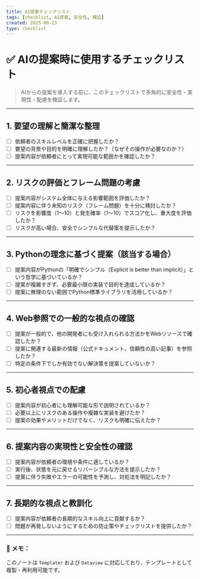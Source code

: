 ```yaml
---
title: AI提案チェックリスト
tags: [checklist, AI提案, 安全性, 検証]
created: 2025-06-23
type: checklist
---
```


# ✅ AIの提案時に使用するチェックリスト

> AIからの提案を導入する前に、このチェックリストで多角的に安全性・実現性・配慮を検証します。

---

## 1. 要望の理解と簡潔な整理
- [ ] 依頼者のスキルレベルを正確に把握したか？
- [ ] 要望の背景や目的を明確に理解したか？（なぜその操作が必要なのか？）
- [ ] 提案内容が依頼者にとって実現可能な範囲かを確認したか？

---

## 2. リスクの評価とフレーム問題の考慮
- [ ] 提案内容がシステム全体に与える影響範囲を評価したか？
- [ ] 提案内容に伴う未知のリスク（フレーム問題）を十分に検討したか？
- [ ] リスクを影響度（1～10）と発生確率（1～10）でスコア化し、重大度を評価したか？
- [ ] リスクが高い場合、安全でシンプルな代替案を提示したか？

---

## 3. Pythonの理念に基づく提案（該当する場合）
- [ ] 提案内容がPythonの「明確でシンプル（Explicit is better than implicit）」という哲学に基づいているか？
- [ ] 提案が複雑すぎず、必要最小限の実装で目的を達成しているか？
- [ ] 提案に無理のない範囲でPython標準ライブラリを活用しているか？

---

## 4. Web参照での一般的な視点の確認
- [ ] 提案が一般的で、他の開発者にも受け入れられる方法かをWebリソースで確認したか？
- [ ] 提案に関連する最新の情報（公式ドキュメント、信頼性の高い記事）を参照したか？
- [ ] 特定の条件下でしか有効でない解決策を提案していないか？

---

## 5. 初心者視点での配慮
- [ ] 提案内容が初心者にも理解可能な形で説明されているか？
- [ ] 必要以上にリスクのある操作や複雑な実装を避けたか？
- [ ] 提案の効果やメリットだけでなく、リスクも明確に伝えたか？

---

## 6. 提案内容の実現性と安全性の確認
- [ ] 提案内容が依頼者の環境や条件に適しているか？
- [ ] 実行後、状態を元に戻せるリバーシブルな方法を提示したか？
- [ ] 提案に伴う失敗やエラーの可能性を予測し、対処法を明記したか？

---

## 7. 長期的な視点と教訓化
- [ ] 提案内容が依頼者の長期的なスキル向上に貢献するか？
- [ ] 問題が再発しないようにするための防止策やチェックリストを提供したか？

---

### 📌 メモ：
このノートは `Templater` および `Dataview` に対応しており、テンプレートとして複製・再利用可能です。
